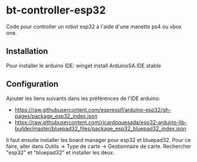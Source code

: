 # bt-controller-esp32

Code pour controller un robot esp32 à l'aide d'une manette ps4 ou xbox one.

## Installation

Pour installer le arduino IDE: winget install ArduinoSA.IDE.stable

## Configuration

Ajouter les liens suivants dans les préférences de l'IDE arduino:

- <https://raw.githubusercontent.com/espressif/arduino-esp32/gh-pages/package_esp32_index.json>
- <https://raw.githubusercontent.com/ricardoquesada/esp32-arduino-lib-builder/master/bluepad32_files/package_esp32_bluepad32_index.json>

Il faut ensuite installer les board manager pour esp32 et bluepad32. Pour ce faire, aller dans Outils -> Type de carte -> Gestionnaire de carte. Rechercher "esp32" et "bluepad32" et installer les deux.
